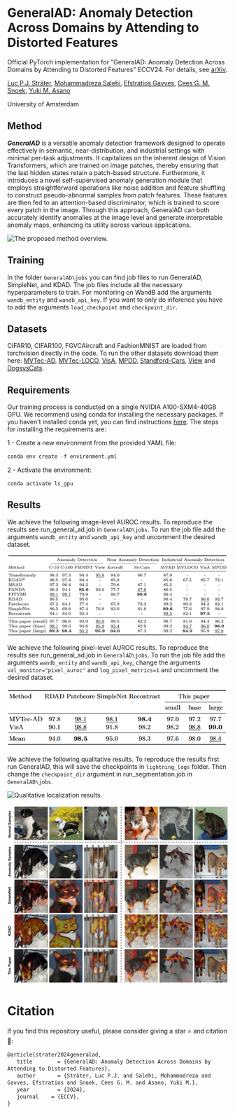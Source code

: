 # GeneralAD: Anomaly Detection Across Domains by Attending to Distorted Features

Official PyTorch implementation for "GeneralAD: Anomaly Detection Across Domains by Attending to Distorted Features" ECCV24. For details, see [arXiv](-).

[Luc P.J. Sträter](https://scholar.google.com/citations?user=tjKPuEsAAAAJ&hl=en), [Mohammadreza Salehi](https://scholar.google.com/citations?user=kpT3gcsAAAAJ&hl=en), [Efstratios Gavves](https://www.egavves.com/), [Cees G. M. Snoek](https://www.ceessnoek.info/), [Yuki M. Asano](https://yukimasano.github.io/)

University of Amsterdam


## Method
***GeneralAD*** is a versatile anomaly detection framework designed to operate effectively in semantic, near-distribution, and industrial settings with minimal per-task adjustments. It capitalizes on the inherent design of Vision Transformers, which are trained on image patches, thereby ensuring that the last hidden states retain a patch-based structure. Furthermore, it introduces a novel self-supervised anomaly generation module that employs straightforward operations like noise addition and feature shuffling to construct pseudo-abnormal samples from patch features. These features are then fed to an attention-based discriminator, which is trained to score every patch in the image. Through this approach, GeneralAD can both accurately identify anomalies at the image level and generate interpretable anomaly maps, enhancing its utility across various applications.

![The proposed method overview. ](images/method.png)

## Training
<a name="training"> </a>
In the folder `GeneralAD\jobs` you can find job files to run GeneralAD, SimpleNet, and KDAD. The job files include all the necessary hyperparameters to train. For monitoring on WandB add the arguments `wandb_entity` and `wandb_api_key`. If you want to only do inference you have to add the arguments `load_checkpoint` and `checkpoint_dir`. 


## Datasets
CIFAR10, CIFAR100, FGVCAircraft and FashionMNIST are loaded from torchvision directly in the code. To run the other datasets download them here: [MVTec-AD](https://www.mvtec.com/company/research/datasets/mvtec-ad), [MVTec-LOCO](https://www.mvtec.com/company/research/datasets/mvtec-loco), [VisA](https://amazon-visual-anomaly.s3.us-west-2.amazonaws.com/VisA_20220922.tar), [MPDD](https://vutbr-my.sharepoint.com/:f:/g/personal/xjezek16_vutbr_cz/EhHS_ufVigxDo3MC6Lweau0BVMuoCmhMZj6ddamiQ7-FnA?e=oHKCxI), [Standford-Cars](https://www.kaggle.com/datasets/jessicali9530/stanford-cars-dataset), [View](https://www.kaggle.com/datasets/puneet6060/intel-image-classification) and [DogsvsCats](https://www.kaggle.com/c/dogs-vs-cats). 

## Requirements

<a name="requirements"> </a>

Our training process is conducted on a single NVIDIA A100-SXM4-40GB GPU. We recommend using conda for installing the necessary packages. If you haven't installed conda yet, you can find instructions [here](https://www.anaconda.com/download). The steps for installing the requirements are:

1 - Create a new environment from the provided YAML file:

```python
conda env create -f environment.yml
```

2 - Activate the environment:

```
conda activate ls_gpu
```

## Results

We achieve the following image-level AUROC results. To reproduce the results see run_general_ad.job in `GeneralAD\jobs`. To run the job file add the arguments `wandb_entity` and `wandb_api_key` and uncomment the desired dataset.

![Image-level AUROC results](images/image_results.png)

We achieve the following pixel-level AUROC results. To reproduce the results see run_general_ad.job in `GeneralAD\jobs`. To run the job file add the arguments `wandb_entity` and `wandb_api_key`, change the arguments `val_monitor="pixel_auroc"` and `log_pixel_metrics=1` and uncomment the desired dataset.

![Pixel-level AUROC results](images/pixel_results.png)

We achieve the following qualitative results. To reproduce the results first run GeneralAD, this will save the checkpoints in `lightning_logs` folder. Then change the `checkpoint_dir` argument in run_segmentation.job in `GeneralAD\jobs`.

![Qualitative localization results.](images/localization.png)

![Qualitative localization comparison.](images/comparison.jpg)

# Citation

<a name="citation"> </a>

If you find this repository useful, please consider giving a star ⭐ and citation 📣:
``` 
@article{strater2024generalad,
   title        = {GeneralAD: Anomaly Detection Across Domains by Attending to Distorted Features},
   author       = {Sträter, Luc P.J. and Salehi, Mohammadreza and Gavves, Efstratios and Snoek, Cees G. M. and Asano, Yuki M.},
   year         = {2024},
   journal    = {ECCV},
}
```

